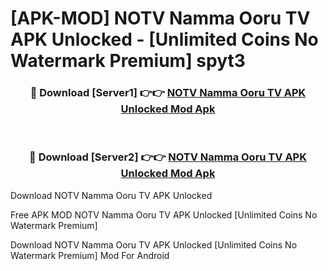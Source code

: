 # [APK-MOD] NOTV  Namma Ooru TV APK Unlocked - [Unlimited Coins No Watermark Premium] spyt3



<div align="center">
<h3>🔴 Download [Server1] 👉👉 <a href="https://momento.my/?title=NOTV__Namma_Ooru_TV_APK_Unlocked">NOTV  Namma Ooru TV APK Unlocked Mod Apk</a></h3><br>

<h3>🔴 Download [Server2] 👉👉 <a href="https://momento.my/?title=NOTV__Namma_Ooru_TV_APK_Unlocked">NOTV  Namma Ooru TV APK Unlocked Mod Apk</a></h3>
</div>



Download NOTV  Namma Ooru TV APK Unlocked 

Free APK MOD NOTV  Namma Ooru TV APK Unlocked [Unlimited Coins No Watermark Premium]

Download NOTV  Namma Ooru TV APK Unlocked [Unlimited Coins No Watermark Premium] Mod For Android
